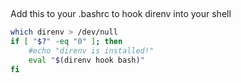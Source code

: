 ##

Add this to your .bashrc to hook direnv into your shell
```sh
which direnv > /dev/null
if [ "$?" -eq "0" ]; then
    #echo "direnv is installed!"
    eval "$(direnv hook bash)"
fi
```
